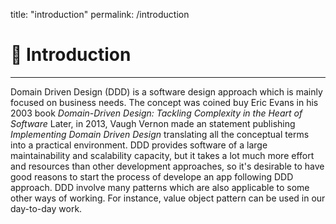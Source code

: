
title: "introduction"
permalink: /introduction

# 🥇 Introduction
--- 
Domain Driven Design (DDD) is a software design approach which is mainly focused on business needs.
The concept was coined buy Eric Evans in his 2003 book  _Domain-Driven Design: Tackling Complexity in the Heart of Software_
Later, in 2013, Vaugh Vernon made an statement publishing _Implementing Domain Driven Design_ translating all the conceptual terms into a practical environment.
DDD provides software of a large maintainability and scalability capacity, but it takes a lot much more effort and resources than other development approaches, so it's desirable to have good reasons to start the process of develope an app following DDD approach.
DDD involve many patterns which are also applicable to some other ways of working. 
For instance, value object pattern can be used in our day-to-day work.
